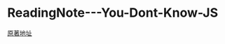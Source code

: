 # ReadingNote---You-Dont-Know-JS

[原著地址](https://github.com/getify/You-Dont-Know-JS "You Don't Know JS")